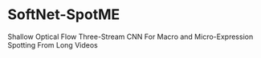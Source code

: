 # SoftNet-SpotME
Shallow Optical Flow Three-Stream CNN For Macro and Micro-Expression Spotting From Long Videos
